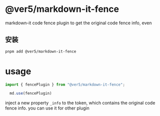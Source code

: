
# @ver5/markdown-it-fence

markdown-it code fence plugin to get the original code fence info, even

## 安装

```sh
pnpm add @ver5/markdown-it-fence
```

# usage

```ts
import { fencePlugin } from "@ver5/markdown-it-fence";

  md.use(fencePlugin)
```

inject a new property `_info` to the token, which contains the original code fence info.
you can use it for other plugin
